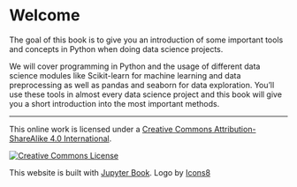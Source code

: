 # Welcome

The goal of this book is to give you an introduction of some important tools and concepts in Python when doing data science projects. 

We will cover programming in Python and the usage of different data science modules like Scikit-learn for machine learning and data preprocessing as well as pandas and seaborn for data exploration. You’ll use these tools in almost every data science project and this book will give you a short introduction into the most important methods. 


---

This online work is licensed under a <a rel="license" href="https://creativecommons.org/licenses/by-sa/4.0/">Creative Commons Attribution-ShareAlike 4.0 International</a>.

<a rel="license" href="https://creativecommons.org/licenses/by-sa/4.0/"><img src="https://licensebuttons.net/l/by-sa/4.0/88x31.png" alt="Creative Commons License" style="border-width:0"/></a><br />


This website is built with [Jupyter Book](https://jupyterbook.org/intro.html). <a target="_blank" href="https://icons8.de/icon/aL7NtSh6zELd/streudiagramm"> </a> Logo by <a target="_blank" href="https://icons8.de">Icons8</a>
